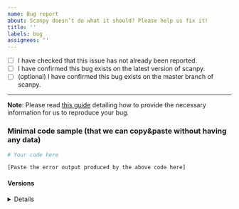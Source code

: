 ```yaml
---
name: Bug report
about: Scanpy doesn’t do what it should? Please help us fix it!
title: ''
labels: bug
assignees: ''
---
```


- [ ] I have checked that this issue has not already been reported.
- [ ] I have confirmed this bug exists on the latest version of scanpy.
- [ ] (optional) I have confirmed this bug exists on the master branch of scanpy.

---

**Note**: Please read [this guide](https://matthewrocklin.com/blog/work/2018/02/28/minimal-bug-reports) detailing how to provide the necessary information for us to reproduce your bug.


### Minimal code sample (that we can copy&paste without having any data)

```python
# Your code here
```

```pytb
[Paste the error output produced by the above code here]
```

#### Versions

<details>

[Paste the output of scanpy.logging.print_versions() leaving a blank line after the details tag]

</details>
